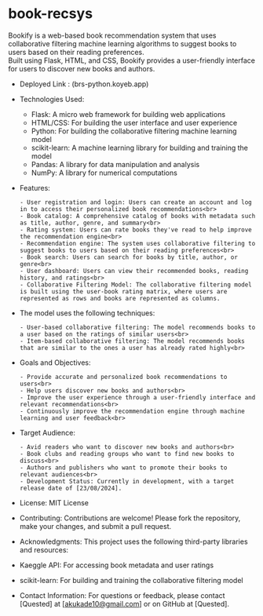 # book-recsys
Bookify is a web-based book recommendation system that uses collaborative filtering machine learning algorithms to suggest books to users based on their reading preferences.<br> Built using Flask, HTML, and CSS, Bookify provides a user-friendly interface for users to discover new books and authors.

- Deployed Link : (brs-python.koyeb.app)

 - Technologies Used:

      - Flask: A micro web framework for building web applications<br>
      - HTML/CSS: For building the user interface and user experience<br>
      - Python: For building the collaborative filtering machine learning model<br>
      - scikit-learn: A machine learning library for building and training the model<br>
      - Pandas: A library for data manipulation and analysis<br>
      - NumPy: A library for numerical computations<br>

 - Features:

       - User registration and login: Users can create an account and log in to access their personalized book recommendations<br>
       - Book catalog: A comprehensive catalog of books with metadata such as title, author, genre, and summary<br>
       - Rating system: Users can rate books they've read to help improve the recommendation engine<br>
       - Recommendation engine: The system uses collaborative filtering to suggest books to users based on their reading preferences<br>
       - Book search: Users can search for books by title, author, or genre<br>
       - User dashboard: Users can view their recommended books, reading history, and ratings<br>
       - Collaborative Filtering Model: The collaborative filtering model is built using the user-book rating matrix, where users are represented as rows and books are represented as columns. 

 - The model uses the following techniques:

       - User-based collaborative filtering: The model recommends books to a user based on the ratings of similar users<br>
       - Item-based collaborative filtering: The model recommends books that are similar to the ones a user has already rated highly<br>

 - Goals and Objectives:

       - Provide accurate and personalized book recommendations to users<br>
       - Help users discover new books and authors<br>
       - Improve the user experience through a user-friendly interface and relevant recommendations<br>
       - Continuously improve the recommendation engine through machine learning and user feedback<br>

 - Target Audience:

       - Avid readers who want to discover new books and authors<br>
       - Book clubs and reading groups who want to find new books to discuss<br>
       - Authors and publishers who want to promote their books to relevant audiences<br>
       - Development Status: Currently in development, with a target release date of [23/08/2024].

 - License: MIT License

 - Contributing: Contributions are welcome! Please fork the repository, make your changes, and submit a pull request.

 - Acknowledgments: This project uses the following third-party libraries and resources:

- Kaeggle API: For accessing book metadata and user ratings
- scikit-learn: For building and training the collaborative filtering model
- Contact Information: For questions or feedback, please contact [Quested] at [akukade10@gmail.com] or on GitHub at [Quested].

